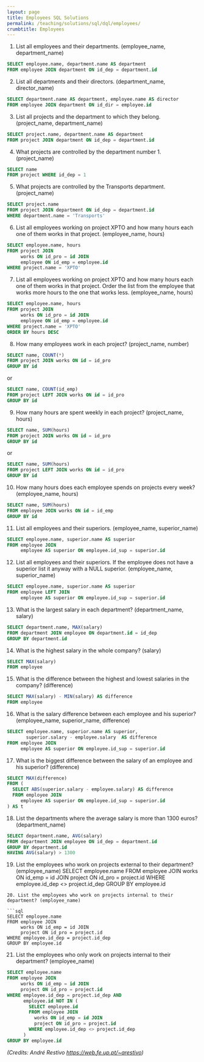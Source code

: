 ```yaml
---
layout: page
title: Employees SQL Solutions
permalink: /teaching/solutions/sql/dql/employees/
crumbtitle: Employees
---
```



1. List all employees and their departments. (employee_name, department_name)
```sql
SELECT employee.name, department.name AS department
FROM employee JOIN department ON id_dep = department.id
```
2. List all departments and their directors. (department_name, director_name)
```sql
SELECT department.name AS department, employee.name AS director
FROM employee JOIN department ON id_dir = employee.id
```
3. List all projects and the department to which they belong. (project_name, department_name)
```sql
SELECT project.name, department.name AS department
FROM project JOIN department ON id_dep = department.id
```
4. What projects are controlled by the department number 1. (project_name)
```sql
SELECT name
FROM project WHERE id_dep = 1
```
5. What projects are controlled by the Transports department. (project_name)
```sql
SELECT project.name
FROM project JOIN department ON id_dep = department.id
WHERE department.name = 'Transports'
```
6. List all employees working on project XPTO and how many hours each one of them works in that project. (employee_name, hours)
```sql
SELECT employee.name, hours
FROM project JOIN
     works ON id_pro = id JOIN
     employee ON id_emp = employee.id
WHERE project.name = 'XPTO'
```
7. List all employees working on project XPTO and how many hours each one of them works in that project. Order the list from the employee that works more hours to the one that works less. (employee_name, hours)
```sql
SELECT employee.name, hours
FROM project JOIN
     works ON id_pro = id JOIN
     employee ON id_emp = employee.id
WHERE project.name = 'XPTO'
ORDER BY hours DESC
```
8. How many employees work in each project? (project_name, number)
```sql
SELECT name, COUNT(*)
FROM project JOIN works ON id = id_pro
GROUP BY id
```
or
```sql
SELECT name, COUNT(id_emp)
FROM project LEFT JOIN works ON id = id_pro
GROUP BY id
```
9. How many hours are spent weekly in each project? (project_name, hours)
```sql
SELECT name, SUM(hours)
FROM project JOIN works ON id = id_pro
GROUP BY id
```
or
```sql
SELECT name, SUM(hours)
FROM project LEFT JOIN works ON id = id_pro
GROUP BY id
```
10. How many hours does each employee spends on projects every week? (employee_name, hours)
```sql
SELECT name, SUM(hours)
FROM employee JOIN works ON id = id_emp
GROUP BY id
```
11. List all employees and their superiors. (employee_name, superior_name)
```sql
SELECT employee.name, superior.name AS superior
FROM employee JOIN
     employee AS superior ON employee.id_sup = superior.id
```
12. List all employees and their superiors. If the employee does not have a superior list it anyway with a NULL superior. (employee_name, superior_name)
```sql
SELECT employee.name, superior.name AS superior
FROM employee LEFT JOIN
     employee AS superior ON employee.id_sup = superior.id
```
13. What is the largest salary in each department? (department_name, salary)
```sql
SELECT department.name, MAX(salary)
FROM department JOIN employee ON department.id = id_dep
GROUP BY department.id
```
14. What is the highest salary in the whole company? (salary)
```sql
SELECT MAX(salary)
FROM employee
```
15. What is the difference between the highest and lowest salaries in the company? (difference)
```sql
SELECT MAX(salary) - MIN(salary) AS difference
FROM employee
```
16. What is the salary difference between each employee and his superior? (employee_name, superior_name, difference)
```sql
SELECT employee.name, superior.name AS superior,
       superior.salary - employee.salary  AS difference
FROM employee JOIN
     employee AS superior ON employee.id_sup = superior.id
```
17. What is the biggest difference between the salary of an employee and his superior? (difference)
```sql
SELECT MAX(difference)
FROM (
  SELECT ABS(superior.salary - employee.salary) AS difference
  FROM employee JOIN
     employee AS superior ON employee.id_sup = superior.id
) AS t
```
18. List the departments where the average salary is more than 1300 euros? (department_name)
```sql
SELECT department.name, AVG(salary)
FROM department JOIN employee ON id_dep = department.id
GROUP BY department.id
HAVING AVG(salary) > 1300
```
19. List the employees who work on projects external to their department? (employee_name)
SELECT employee.name
FROM employee JOIN
     works ON id_emp = id JOIN
     project ON id_pro = project.id
WHERE employee.id_dep <> project.id_dep
GROUP BY employee.id
```
20. List the employees who work on projects internal to their department? (employee_name)

```sql
SELECT employee.name
FROM employee JOIN
     works ON id_emp = id JOIN
     project ON id_pro = project.id
WHERE employee.id_dep = project.id_dep
GROUP BY employee.id
```
21. List the employees who only work on projects internal to their department? (employee_name)
```sql
SELECT employee.name
FROM employee JOIN
     works ON id_emp = id JOIN
     project ON id_pro = project.id
WHERE employee.id_dep = project.id_dep AND
      employee.id NOT IN (
        SELECT employee.id
        FROM employee JOIN
          works ON id_emp = id JOIN
          project ON id_pro = project.id
        WHERE employee.id_dep <> project.id_dep
      )
GROUP BY employee.id
```

*(Credits: André Restivo https://web.fe.up.pt/~arestivo)*